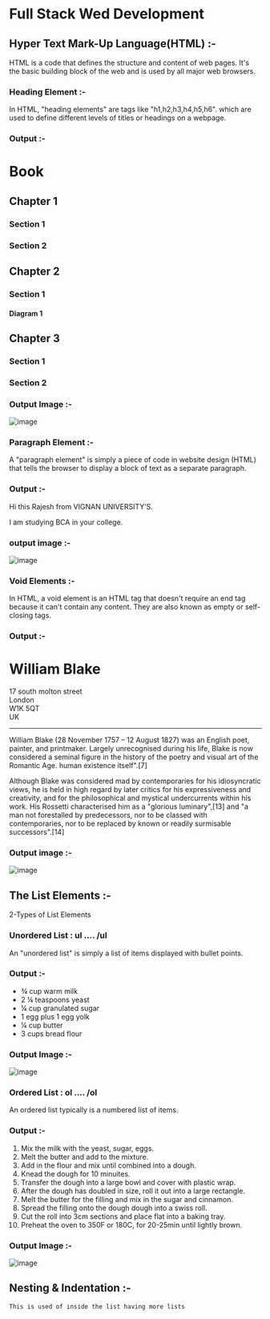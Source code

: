 
# Full Stack Wed Development

## Hyper Text Mark-Up Language(HTML) :-
HTML is a code that defines the structure and content of web pages. It's the basic building block of the web and is used by all major web browsers. 

### Heading Element :-
In HTML, "heading elements" are tags like "h1,h2,h3,h4,h5,h6". which are used to define different levels of titles or headings on a webpage.

### Output :-
<h1>Book</h1>
<h2>Chapter 1</h2>
<h3>Section 1</h3>
<h3>Section 2</h3>
<h2>Chapter 2</h2>
<h3>Section 1</h3>
<h4>Diagram 1</h4>
<h2>Chapter 3</h2>
<h3>Section 1</h3>
<h3>Section 2</h3>


### Output Image :-
![image](https://github.com/user-attachments/assets/014c4042-4f20-46e3-9c5c-4d7733b74c7e)


### Paragraph Element :-
A "paragraph element" is simply a piece of code in website design (HTML) that tells the browser to display a block of text as a separate paragraph.

### Output :-
<p> Hi this Rajesh from VIGNAN UNIVERSITY’S.</p><p>I am studying BCA in your college. </p>

### output image :-
![image](https://github.com/user-attachments/assets/695463e9-701a-4af5-90d8-1d0e18c1b648)

### Void Elements :-
In HTML, a void element is an HTML tag that doesn't require an end tag because it can't contain any content. They are also known as empty or self-closing tags.

### Output :-
<h1>William Blake</h1> 

<p>17 south molton street<br>
London<br>
W1K 5QT<br>
UK</p>

<hr />

<p>William Blake (28 November 1757 – 12 August 1827) was an English poet, painter, and printmaker. Largely unrecognised
during his life, Blake is now considered a seminal figure in the history of the poetry and visual art of the Romantic
Age. human existence itself".[7]</p>

<p>Although Blake was considered mad by contemporaries for his idiosyncratic views, he is held in high regard by later
critics for his expressiveness and creativity, and for the philosophical and mystical undercurrents within his work. His
 Rossetti characterised him as a "glorious luminary",[13] and "a man not
forestalled by predecessors, nor to be classed with contemporaries, nor to be replaced by known or readily surmisable
successors".[14]</p>

### Output image :-
![image](https://github.com/user-attachments/assets/a51ed035-db1c-4a88-913b-2df567862d89)

## The List Elements :-
2-Types of List Elements

### Unordered List :  ul …. /ul
An "unordered list" is simply a list of items displayed with bullet points.

 ### Output :-
 <ul>
  <li>¾ cup warm milk</li>
  <li>2 ¼ teaspoons yeast </li>
  <li>¼ cup granulated sugar</li>
  <li>1 egg plus 1 egg yolk</li>
  <li>¼ cup butter</li>
  <li>3 cups bread flour</li>
</ul>

### Output Image :-
![image](https://github.com/user-attachments/assets/b101850a-c34e-44e5-bf50-20c3cf4e286f)

### Ordered List : ol …. /ol
An ordered list typically is a numbered list of items.

 ### Output :-
 <ol>
  <li>Mix the milk with the yeast, sugar, eggs.</li>
  <li>Melt the butter and add to the mixture.</li>
  <li>Add in the flour and mix until combined into a dough.</li>
  <li>Knead the dough for 10 minuites.</li>
  <li>Transfer the dough into a large bowl and cover with plastic wrap.</li>
  <li>After the dough has doubled in size, roll it out into a large rectangle.</li>
  <li>Melt the butter for the filling and mix in the sugar and cinnamon.</li>
  <li>Spread the filling onto the dough dough into a swiss roll.</li>
  <li>Cut the roll into 3cm sections and place flat into a baking tray.</li>
  <li>Preheat the oven to 350F or 180C, for 20-25min until lightly brown.</li>
</ol>

### Output Image :-
![image](https://github.com/user-attachments/assets/56261f8b-651d-4407-bff3-be9c159e23a3)

## Nesting & Indentation :-	
    This is used of inside the list having more lists
	
